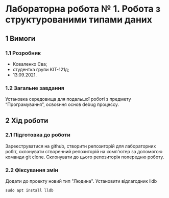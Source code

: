 # Лабораторна робота № 1. Робота з структурованими типами даних

## 1 Вимоги

### 1.1 Розробник

* Коваленко Єва;
* студентка групи КІТ-121д;
* 13.09.2021.

### 1.2 Загальне завдання
Установка середовища для подальшої роботі з предмету
“Програмування”, освоєння основ debug процессу.

## 2 Хід роботи
### 2.1 Підготовка до роботи 
Зареєструватися на github, створити репозиторій для лабораторних робіт, склонувати створенний репозиторій на комп'ютер за допомогою команди git clone. Склонувати до цього репозиторія попередню роботу.

### 2.2 Фіксування змін
Додати до проекту новий тип "Людина". Установити відлагодник lldb
```
sudo apt install lldb

```
